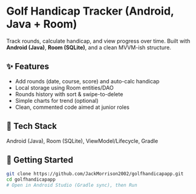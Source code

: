 # Golf Handicap Tracker (Android, Java + Room)
Track rounds, calculate handicap, and view progress over time. Built with **Android (Java)**, **Room (SQLite)**, and a clean MVVM-ish structure.

## ✨ Features
- Add rounds (date, course, score) and auto-calc handicap
- Local storage using Room entities/DAO
- Rounds history with sort & swipe-to-delete
- Simple charts for trend (optional)
- Clean, commented code aimed at junior roles

## 🧱 Tech Stack
Android (Java), Room (SQLite), ViewModel/Lifecycle, Gradle


## 🚀 Getting Started
```bash
git clone https://github.com/JackMorrison2002/golfhandicapapp.git
cd golfhandicapapp
# Open in Android Studio (Gradle sync), then Run
